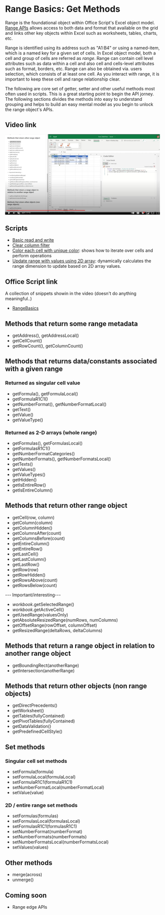 # Range Basics: Get Methods

Range is the foundational object within Office Script's Excel object model. [Range APIs](https://docs.microsoft.com/en-us/javascript/api/office-scripts/excelscript/excelscript.range?view=office-scripts) allows access to both data and format that available on the grid and links other key objects within Excel such as worksheets, tables, charts, etc. 

Range is identified using its address such as "A1:B4" or using a named-item, which is a named key for a given set of cells. In Excel object model, both a cell and group of cells are referred as _range_. Range can contain cell level attributes such as data within a cell and also cell and cells-level attributes such as format, borders, etc. 
Range can also be obtained via. users selection, which consists of at least one cell. As you interact with range, it is important to keep these cell and range relationship clear. 

The following are core set of getter, setter and other useful methods most often used in scripts. This is a great starting point to begin the API jorney. The following sections divides the methods into easy to understand grouping and helps to build an easy mental model as you begin to unlock the range object's APIs. 

## Video link 

[![Watch step by step video](v_rangebasics.png)](https://youtu.be/4emjkOFdLBA "Watch step by step video")

## Scripts 

* [Basic read and write](ReadWriteBasics.ts)
* [Clear column filter](../Clear%20Table%20Filter%20For%20Active%20Cell/ClearFilterFromCell.ts)
* [Color each cell with unique color](ColorCells.ts): shows how to iterate over cells and perform operations 
* [Update range with values using 2D array](Update2DValues.ts): dynamically calculates the range dimension to update based on 2D array values. 


## Office Script link 
A collection of snippets showin in the video (doesn't do anything meaningful..)

* [RangeBasics](RangeBasics.ts)


## Methods that return some range metadata 

* getAddress(), getAddressLocal()
* getCellCount()
* getRowCount(), getColumnCount()

## Methods that returns data/constants associated with a given range 

### Returned as singular cell value

* getFormula(), getFormulaLocal()
* getFormulaR1C1()
* getNumberFormat(), getNumberFormatLocal()
* getText()
* getValue()
* getValueType()

### Returned as 2-D arrays (whole range)

* getFormulas(), getFormulasLocal()
* getFormulasR1C1()
* getNumberFormatCategories()
* getNumberFormats(), getNumberFormatsLocal()
* getTexts()
* getValues()
* getValueTypes()
* getHidden()
* getIsEntireRow()
* getIsEntireColumn()

## Methods that return other range object

* getCell(row, column)
* getColumn(column)
* getColumnHidden()
* getColumnsAfter(count)
* getColumnsBefore(count)
* getEntireColumn()
* getEntireRow()
* getLastCell()
* getLastColumn()
* getLastRow()
* getRow(row)
* getRowHidden()
* getRowsAbove(count)
* getRowsBelow(count)

--- Important/interesting---

* _workbook_.getSelectedRange()
* _workbook_.getActiveCell()
* getUsedRange(valuesOnly)
* getAbsoluteResizedRange(numRows, numColumns)
* getOffsetRange(rowOffset, columnOffset)
* getResizedRange(deltaRows, deltaColumns)

## Methods that return a range object in relation to another range object 
* getBoundingRect(anotherRange)
* getIntersection(anotherRange)


## Methods that return other objects (non range objects) 

* getDirectPrecedents()
* getWorksheet()
* getTables(fullyContained)
* getPivotTables(fullyContained)
* getDataValidation()
* getPredefinedCellStyle()

## Set methods 

### Singular cell set methods

* setFormula(formula)	
* setFormulaLocal(formulaLocal)	
* setFormulaR1C1(formulaR1C1)	
* setNumberFormatLocal(numberFormatLocal)	
* setValue(value)	

### 2D / entire range set methods 

* setFormulas(formulas)	
* setFormulasLocal(formulasLocal)	
* setFormulasR1C1(formulasR1C1)	
* setNumberFormat(numberFormat)	
* setNumberFormats(numberFormats)	
* setNumberFormatsLocal(numberFormatsLocal)
* setValues(values)

## Other methods 

* merge(across)
* unmerge()

## Coming soon 

* Range edge APIs

